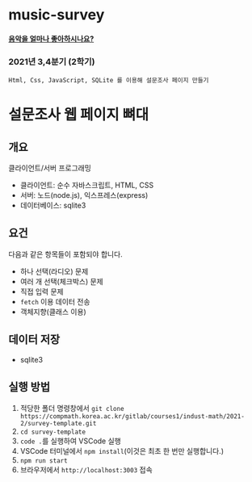# music-survey
#### [음악을 얼마나 좋아하시나요?](https://whos-bax.github.io/music-survey/public/index.html)

### 2021년 3,4분기 (2학기)

`Html, Css, JavaScript, SQLite 를 이용해 설문조사 페이지 만들기`
<br/>
# 설문조사 웹 페이지 뼈대

## 개요

클라이언트/서버 프로그래밍

- 클라이언트: 순수 자바스크립트, HTML, CSS
- 서버: 노드(node.js), 익스프레스(express)
- 데이터베이스: sqlite3

## 요건

다음과 같은 항목들이 포함되야 합니다.

- 하나 선택(라디오) 문제
- 여러 개 선택(체크박스) 문제
- 직접 입력 문제
- `fetch` 이용 데이터 전송
- 객체지향(클래스 이용)

## 데이터 저장

- sqlite3

## 실행 방법

1. 적당한 폴더 명령창에서 `git clone https://compmath.korea.ac.kr/gitlab/courses1/indust-math/2021-2/survey-template.git`
1. `cd survey-template`
1. `code .`를 실행하여 VSCode 실행
1. VSCode 터미널에서 `npm install`(이것은 최초 한 번만 실행합니다.)
1. `npm run start`
1. 브라우저에서 `http://localhost:3003` 접속
